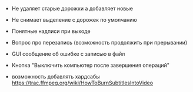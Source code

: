 * Не удаляет старые дорожки а добавляет новые

* Не снимает выделение с дорожек по умолчанию

* Понятные надписи при выходе

* Вопрос про перезапись 
(возможность продолжить при прерывании)

* GUI сообщение об ошибке с записью в файл

* Кнопка "Выключить компьютер после завершения операций"

* возможность добавлять хардсабы 
https://trac.ffmpeg.org/wiki/HowToBurnSubtitlesIntoVideo

